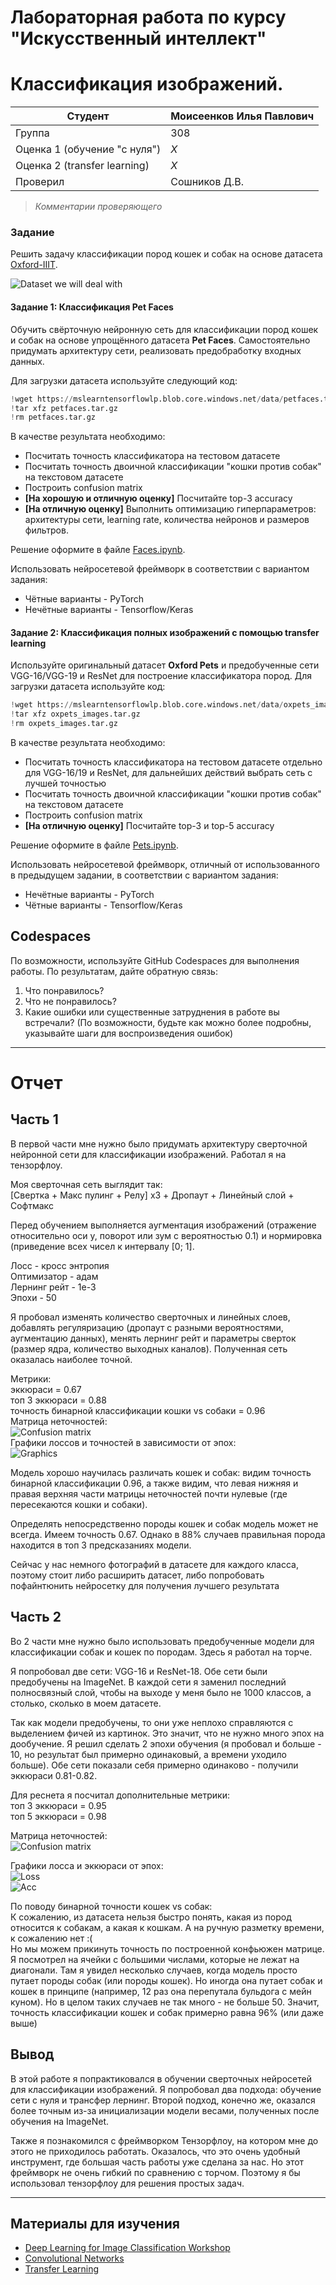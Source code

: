 # Лабораторная работа по курсу "Искусственный интеллект"
# Классификация изображений.

| Студент | Моисеенков Илья Павлович |
|------|------|
| Группа  | 308 |
| Оценка 1 (обучение "с нуля") | *X* |
| Оценка 2 (transfer learning) | *X* |
| Проверил | Сошников Д.В. |

> *Комментарии проверяющего*
### Задание

Решить задачу классификации пород кошек и собак на основе датасета [Oxford-IIIT](https://www.robots.ox.ac.uk/~vgg/data/pets/).

![Dataset we will deal with](images/data.png)

#### Задание 1: Классификация Pet Faces

Обучить свёрточную нейронную сеть для классификации пород кошек и собак на основе упрощённого датасета **Pet Faces**. Самостоятельно придумать архитектуру сети, реализовать предобработку входных данных.

Для загрузки датасета используйте следующий код:

```python
!wget https://mslearntensorflowlp.blob.core.windows.net/data/petfaces.tar.gz
!tar xfz petfaces.tar.gz
!rm petfaces.tar.gz
```

В качестве результата необходимо:

* Посчитать точность классификатора на тестовом датасете
* Посчитать точность двоичной классификации "кошки против собак" на текстовом датасете
* Построить confusion matrix
* **[На хорошую и отличную оценку]** Посчитайте top-3 accuracy
* **[На отличную оценку]** Выполнить оптимизацию гиперпараметров: архитектуры сети, learning rate, количества нейронов и размеров фильтров.

Решение оформите в файле [Faces.ipynb](Faces.ipynb).

Использовать нейросетевой фреймворк в соответствии с вариантом задания:
   * Чётные варианты - PyTorch
   * Нечётные варианты - Tensorflow/Keras
#### Задание 2: Классификация полных изображений с помощью transfer learning

Используйте оригинальный датасет **Oxford Pets** и предобученные сети VGG-16/VGG-19 и ResNet для построение классификатора пород. Для загрузки датасета используйте код:

```python
!wget https://mslearntensorflowlp.blob.core.windows.net/data/oxpets_images.tar.gz
!tar xfz oxpets_images.tar.gz
!rm oxpets_images.tar.gz
```

В качестве результата необходимо:

* Посчитать точность классификатора на тестовом датасете отдельно для VGG-16/19 и ResNet, для дальнейших действий выбрать сеть с лучшей точностью
* Посчитать точность двоичной классификации "кошки против собак" на текстовом датасете
* Построить confusion matrix
* **[На отличную оценку]** Посчитайте top-3 и top-5 accuracy

Решение оформите в файле [Pets.ipynb](Pets.ipynb).

Использовать нейросетевой фреймворк, отличный от использованного в предыдущем задании, в соответствии с вариантом задания:
   * Нечётные варианты - PyTorch
   * Чётные варианты - Tensorflow/Keras

## Codespaces

По возможности, используйте GitHub Codespaces для выполнения работы. По результатам, дайте обратную связь:
1. Что понравилось?
1. Что не понравилось?
1. Какие ошибки или существенные затруднения в работе вы встречали? (По возможности, будьте как можно более подробны, указывайте шаги для воспроизведения ошибок)

---

# Отчет
## Часть 1

В первой части мне нужно было придумать архитектуру сверточной нейронной сети для классификации изображений. Работал я на тензорфлоу.

Моя сверточная сеть выглядит так:  
[Свертка + Макс пулинг + Релу] x3 + Дропаут + Линейный слой + Софтмакс

Перед обучением выполняется аугментация изображений (отражение относительно оси у, поворот или зум с вероятностью 0.1) и нормировка (приведение всех чисел к интервалу [0; 1].

Лосс - кросс энтропия  
Оптимизатор - адам  
Лернинг рейт - 1е-3  
Эпохи - 50

Я пробовал изменять количество сверточных и линейных слоев, добавлять регуляризацию (дропаут с разными вероятностями, аугментацию данных), менять лернинг рейт и параметры сверток (размер ядра, количество выходных каналов). Полученная сеть оказалась наиболее точной.

Метрики:  
эккюраси = 0.67  
топ 3 эккюраси = 0.88  
точность бинарной классификации кошки vs собаки = 0.96  
Матрица неточностей:  
![Confusion matrix](images/matrix_1.png)  
Графики лоссов и точностей в зависимости от эпох:  
![Graphics](images/graphics_1.png)  

Модель хорошо научилась различать кошек и собак: видим точность бинарной классификации 0.96, а также видим, что левая нижняя и правая верхняя части матрицы неточностей почти нулевые (где пересекаются кошки и собаки).

Определять непосредственно породы кошек и собак модель может не всегда. Имеем точность 0.67. Однако в 88% случаев правильная порода находится в топ 3 предсказаниях модели.

Сейчас у нас немного фотографий в датасете для каждого класса, поэтому стоит либо расширить датасет, либо попробовать пофайнтюнить нейросетку для получения лучшего результата

## Часть 2

Во 2 части мне нужно было использовать предобученные модели для классификации собак и кошек по породам. Здесь я работал на торче.

Я попробовал две сети: VGG-16 и ResNet-18. Обе сети были предобучены на ImageNet. В каждой сети я заменил последний полносвязный слой, чтобы на выходе у меня было не 1000 классов, а столько, сколько в моем датасете.

Так как модели предобучены, то они уже неплохо справляются с выделением фичей из картинок. Это значит, что не нужно много эпох на дообучение. Я решил сделать 2 эпохи обучения (я пробовал и больше - 10, но результат был примерно одинаковый, а времени уходило больше). Обе сети показали себя примерно одинаково - получили эккюраси 0.81-0.82.

Для реснета я посчитал дополнительные метрики:  
топ 3 эккюраси = 0.95  
топ 5 эккюраси = 0.98

Матрица неточностей:  
![Confusion matrix](images/matrix_2.png)

Графики лосса и эккюраси от эпох:  
![Loss](images/loss_2.png)  
![Acc](images/acc_2.png)

По поводу бинарной точности кошек vs собак:  
К сожалению, из датасета нельзя быстро понять, какая из пород относится к собакам, а какая к кошкам. А на ручную разметку времени, к сожалению нет :(  
Но мы можем прикинуть точность по построенной конфьюжен матрице. Я посмотрел на ячейки с большими числами, которые не лежат на диагонали. Там я увидел несколько случаев, когда модель просто путает породы собак (или породы кошек). Но иногда она путает собак и кошек в принципе (например, 12 раз она перепутала бульдога с мейн куном). Но в целом таких случаев не так много - не больше 50. Значит, точность классификации кошек и собак примерно равна 96% (или даже выше)

## Вывод

В этой работе я попрактиковался в обучении сверточных нейросетей для классификации изображений. Я попробовал два подхода: обучение сети с нуля и трансфер лернинг. Второй подход, конечно же, оказался более точным из-за инициализации модели весами, полученных после обучения на ImageNet.

Также я познакомился с фреймворком Тензорфлоу, на котором мне до этого не приходилось работать. Оказалось, что это очень удобный инструмент, где большая часть работы уже сделана за нас. Но этот фреймворк не очень гибкий по сравнению с торчом. Поэтому я бы использовал тензорфлоу для решения простых задач.

---

## Материалы для изучения

* [Deep Learning for Image Classification Workshop](https://github.com/microsoft/workshop-library/blob/main/full/deep-learning-computer-vision/README.md)
* [Convolutional Networks](https://github.com/microsoft/AI-For-Beginners/blob/main/4-ComputerVision/07-ConvNets/README.md)
* [Transfer Learning](https://github.com/microsoft/AI-For-Beginners/blob/main/4-ComputerVision/08-TransferLearning/README.md)
